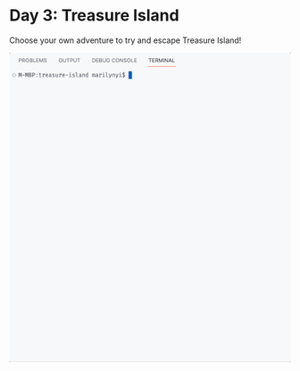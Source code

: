 # Day 3: Treasure Island
Choose your own adventure to try and escape Treasure Island!

<img src="https://github.com/marilynyi/100-days-of-code-python/blob/main/days-01-10/day-03/treasure-island/demo.gif">
